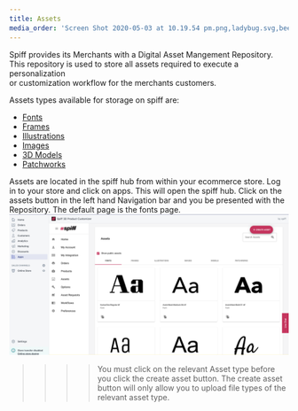 ```yaml
---
title: Assets
media_order: 'Screen Shot 2020-05-03 at 10.19.54 pm.png,ladybug.svg,bee 1.svg,dragon fly.svg,firework 8.svg,Happy Birthday 8.svg,Screen Shot 2020-03-25 at 4.27.57 pm.png,Screen Shot 2020-05-05 at 7.33.32 am.png,Screen Shot 2020-05-05 at 7.35.55 am.png,Screen Shot 2020-03-25 at 4.50.21 pm.png,Screen Shot 2020-03-25 at 4.50.55 pm.png,Screen Shot 2020-05-06 at 7.24.09 am.png,Screen Shot 2020-04-08 at 11.51.28 am.png,Screen Shot 2020-04-09 at 7.22.23 am.png,Screen Shot 2020-04-09 at 7.26.00 am.png,Screen Shot 2020-04-09 at 7.34.56 am.png,Screen Shot 2020-04-09 at 7.36.23 am.png,Screen Shot 2020-04-09 at 7.36.48 am (1).png'
---
```


Spiff provides its Merchants with a Digital Asset Mangement Repository. This repository is used to store all assets required to execute a personalization  
or customization workflow for the merchants customers. 

Assets types available for storage on spiff are: 
- [Fonts](http://help.spiff.com.au/spiff-concepts/asset-library/fonts)
- [Frames](http://help.spiff.com.au/spiff-concepts/asset-library/frames)
- [Illustrations](http://help.spiff.com.au/spiff-concepts/asset-library/illustrations)
- [Images](http://help.spiff.com.au/spiff-concepts/asset-library/images)
- [3D Models](http://help.spiff.com.au/spiff-concepts/asset-library/3d-models)
- [Patchworks](http://help.spiff.com.au/spiff-concepts/asset-library/patchworks-assets)  

Assets are located in the spiff hub from within your ecommerce store. Log in to your store and click on apps. This will open the spiff hub. 
Click on the assets button in the left hand Navigation bar and you be presented with the Repository. The default page is the fonts page.
![](Screen%20Shot%202020-05-03%20at%2010.19.54%20pm.png)
>>>> You must click on the relevant Asset type before you click the create asset button. The create asset button will only allow you to upload file types of the relevant asset type.